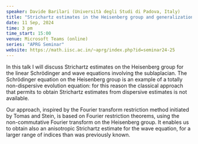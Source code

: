 ```yaml
---
speaker: Davide Barilari (Università degli Studi di Padova, Italy)
title: "Strichartz estimates in the Heisenberg group and generalizations"
date: 11 Sep, 2024
time: 3 pm
time_start: 15:00
venue: Microsoft Teams (online)
series: "APRG Seminar"
website: https://math.iisc.ac.in/~aprg/index.php?id=seminar24-25
---
```


In this talk I will discuss Strichartz estimates on the Heisenberg group for the linear
Schrödinger and wave equations involving the sublaplacian. The Schrödinger equation on the
Heisenberg group is an example of a totally non-dispersive evolution equation: for this reason
the classical approach that permits to obtain Strichartz estimates from dispersive estimates is
not available.

Our approach, inspired by the Fourier transform restriction method initiated by Tomas and
Stein, is based on Fourier restriction theorems, using the non-commutative Fourier transform
on the Heisenberg group. It enables us to obtain also an anisotropic Strichartz estimate for the
wave equation, for a larger range of indices than was previously known.
